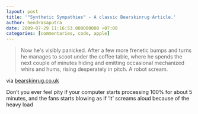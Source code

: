 ```yaml
---
layout: post
title: '"Synthetic Sympathies" - A classic Bearskinrug Article.'
author: hendrasaputra
date: 2009-07-29 11:16:53.000000000 +07:00
categories: [commentaries, code, apple]
---
```

>Now he's visibly panicked. After a few more frenetic bumps and turns he manages to scoot under the coffee table, where he spends the next couple of minutes hiding and emitting occasional mechanized whirs and hums, rising desperately in pitch. A robot scream.

via <a href="http://www.bearskinrug.co.uk/_articles/2009/07/27/synthetic_sympathies/">bearskinrug.co.uk</a>

Don’t you ever feel pity if your computer starts processing 100% for about 5 minutes, and the fans starts blowing as if ‘it’ screams aloud because of the heavy load
  
